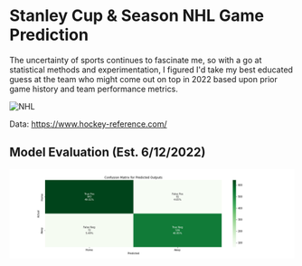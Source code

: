# Stanley Cup & Season NHL Game Prediction
The uncertainty of sports continues to fascinate me, so with a go at statistical methods and experimentation, I figured I'd take my best educated guess at the team who might come out on top in 2022 based upon prior game history and team performance metrics.

![NHL](/images/NHL-Logo/nSmall.jpeg)


Data:
https://www.hockey-reference.com/

## Model Evaluation (Est. 6/12/2022)
![confusion_matrix](/images/confusion_matrix.png)
